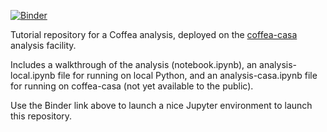 [![Binder](https://mybinder.org/badge_logo.svg)](https://mybinder.org/v2/gh/CoffeaTeam/coffea-casa-tutorials/master)

Tutorial repository for a Coffea analysis, deployed on the [coffea-casa](https://github.com/CoffeaTeam/coffea-casa) analysis facility.

Includes a walkthrough of the analysis (notebook.ipynb), an analysis-local.ipynb file for running on local Python, and an analysis-casa.ipynb file for running on coffea-casa (not yet available to the public).

Use the Binder link above to launch a nice Jupyter environment to launch this repository.

